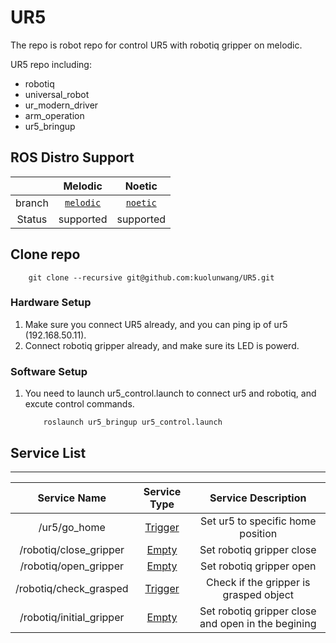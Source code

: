 # UR5

The repo is robot repo for control UR5 with robotiq gripper on melodic.

UR5 repo including:
* robotiq
* universal_robot
* ur_modern_driver
* arm_operation
* ur5_bringup

## ROS Distro Support

|         | Melodic | Noetic  |
|:-------:|:-------:|:-------:|
| branch | [`melodic`](https://github.com/kuolunwang/UR5/tree/melodic) | [`noetic`](https://github.com/kuolunwang/UR5/tree/noetic) |
| Status | supported | supported |

## Clone repo

```
    git clone --recursive git@github.com:kuolunwang/UR5.git
```

### Hardware Setup

1. Make sure you connect UR5 already, and you can ping ip of ur5 (192.168.50.11).
2. Connect robotiq gripper already, and make sure its LED is powerd.

### Software Setup

1. You need to launch ur5_control.launch to connect ur5 and robotiq, and excute control commands.
    ```
        roslaunch ur5_bringup ur5_control.launch
    ```

## Service List

---

| Service Name | Service Type | Service Description |
|:--------:|:--------:|:--------:|
| /ur5/go_home | [Trigger](http://docs.ros.org/en/melodic/api/std_srvs/html/srv/Trigger.html) | Set ur5 to specific home position |
| /robotiq/close_gripper | [Empty](http://docs.ros.org/en/api/std_srvs/html/srv/Empty.html) | Set robotiq gripper close |
| /robotiq/open_gripper | [Empty](http://docs.ros.org/en/api/std_srvs/html/srv/Empty.html) | Set robotiq gripper open |
| /robotiq/check_grasped | [Trigger](http://docs.ros.org/en/melodic/api/std_srvs/html/srv/Trigger.html) | Check if the gripper is grasped object |
| /robotiq/initial_gripper | [Empty](http://docs.ros.org/en/api/std_srvs/html/srv/Empty.html) | Set robotiq gripper close and open in the begining |
